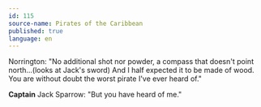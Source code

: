 ```yaml
---
id: 115
source-name: Pirates of the Caribbean
published: true
language: en
---
```

Norrington: "No additional shot nor powder, a compass that doesn't point north...(looks at Jack's sword) And I half expected it to be made of wood. You are without doubt the worst pirate I've ever heard of."

**Captain** Jack Sparrow: "But you have heard of me."
